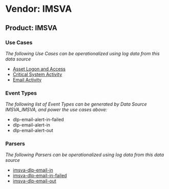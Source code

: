 Vendor: IMSVA
=============
Product: IMSVA
--------------

### Use Cases

_The following Use Cases can be operationalized using log data from this data source_

* [Asset Logon and Access](../UseCases/usecase_asset_logon_and_access.md)
* [Critical System Activity](../UseCases/usecase_critical_system_activity.md)
* [Email Activity](../UseCases/usecase_email_activity.md)


### Event Types

_The following list of Event Types can be generated by Data Source IMSVA_IMSVA, and power the use cases above:_

- dlp-email-alert-in-failed
- dlp-email-alert-in
- dlp-email-alert-out


### Parsers

_The following Parsers can be operationalized using log data from this data source_

* [imsva-dlp-email-in](../Parsers/parserContent_imsva-dlp-email-in.md)
* [imsva-dlp-email-in-failed](../Parsers/parserContent_imsva-dlp-email-in-failed.md)
* [imsva-dlp-email-out](../Parsers/parserContent_imsva-dlp-email-out.md)
